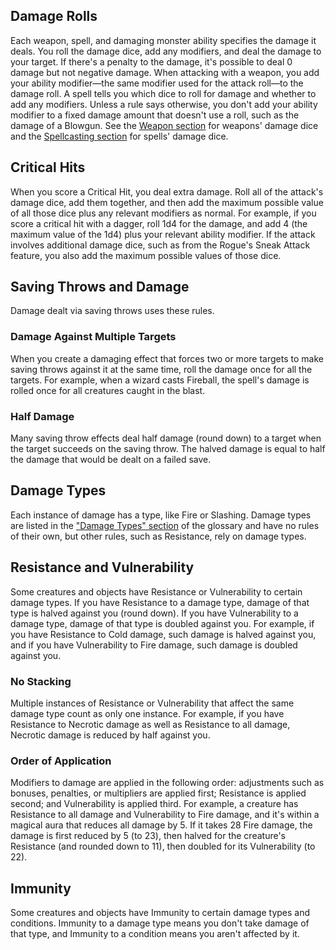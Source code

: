
## Damage Rolls
Each weapon, spell, and damaging monster ability specifies the damage it deals. You roll the damage dice, add any modifiers, and deal the damage to your target. If there's a penalty to the damage, it's possible to deal 0 damage but not negative damage.
When attacking with a weapon, you add your ability modifier—the same modifier used for the attack roll—to the damage roll. A spell tells you which dice to roll for damage and whether to add any modifiers. Unless a rule says otherwise, you don't add your ability modifier to a fixed damage amount that doesn't use a roll, such as the damage of a Blowgun. See the [Weapon section](https://lolindhir.github.io/PnP/rules/equipment/weapons) for weapons' damage dice and the [Spellcasting section](https://lolindhir.github.io/PnP/rules/general/spellcasting) for spells' damage dice.



## Critical Hits
When you score a Critical Hit, you deal extra damage. Roll all of the attack's damage dice, add them together, and then add the maximum possible value of all those dice plus any relevant modifiers as normal.
For example, if you score a critical hit with a dagger, roll 1d4 for the damage, and add 4 (the maximum value of the 1d4) plus your relevant ability modifier.
If the attack involves additional damage dice, such as from the Rogue's Sneak Attack feature, you also add the maximum possible values of those dice.



## Saving Throws and Damage
Damage dealt via saving throws uses these rules.

### Damage Against Multiple Targets
When you create a damaging effect that forces two or more targets to make saving throws against it at the same time, roll the damage once for all the targets. For example, when a wizard casts Fireball, the spell's damage is rolled once for all creatures caught in the blast.

### Half Damage
Many saving throw effects deal half damage (round down) to a target when the target succeeds on the saving throw. The halved damage is equal to half the damage that would be dealt on a failed save.



## Damage Types
Each instance of damage has a type, like Fire or Slashing. Damage types are listed in the ["Damage Types" section](https://lolindhir.github.io/PnP/rules/glossary/damage_types) of the glossary and have no rules of their own, but other rules, such as Resistance, rely on damage types.





## Resistance and Vulnerability
Some creatures and objects have Resistance or Vulnerability to certain damage types. If you have Resistance to a damage type, damage of that type is halved against you (round down). If you have Vulnerability to a damage type, damage of that type is doubled against you. For example, if you have Resistance to Cold damage, such damage is halved against you, and if you have Vulnerability to Fire damage, such damage is doubled against you.

### No Stacking
Multiple instances of Resistance or Vulnerability that affect the same damage type count as only one instance. For example, if you have Resistance to Necrotic damage as well as Resistance to all damage, Necrotic damage is reduced by half against you.

### Order of Application
Modifiers to damage are applied in the following order: adjustments such as bonuses, penalties, or multipliers are applied first; Resistance is applied second; and Vulnerability is applied third. For example, a creature has Resistance to all damage and Vulnerability to Fire damage, and it's within a magical aura that reduces all damage by 5. If it takes 28 Fire damage, the damage is first reduced by 5 (to 23), then halved for the creature's Resistance (and rounded down to 11), then doubled for its Vulnerability (to 22).



## Immunity
Some creatures and objects have Immunity to certain damage types and conditions. Immunity to a damage type means you don't take damage of that type, and Immunity to a condition means you aren't affected by it.
